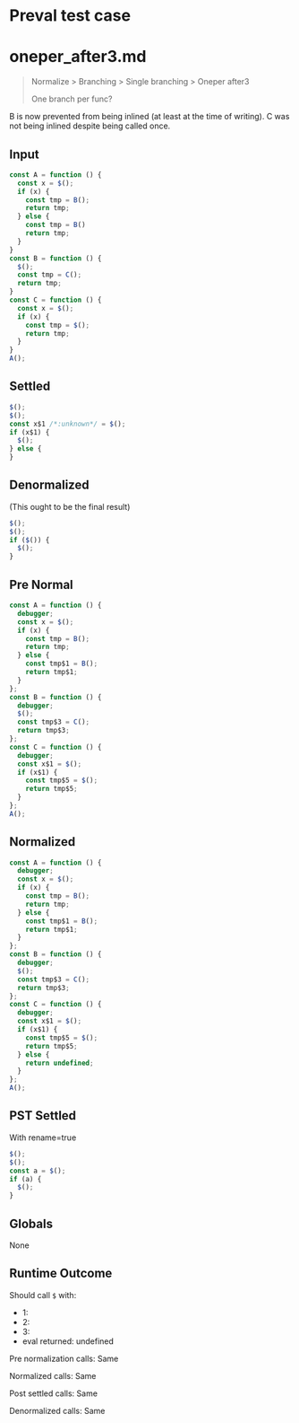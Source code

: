 # Preval test case

# oneper_after3.md

> Normalize > Branching > Single branching > Oneper after3
>
> One branch per func?

B is now prevented from being inlined (at least at the time of writing).
C was not being inlined despite being called once.

## Input

`````js filename=intro
const A = function () {
  const x = $();
  if (x) {
    const tmp = B();
    return tmp;
  } else {
    const tmp = B()
    return tmp;
  }
}
const B = function () {
  $();
  const tmp = C();
  return tmp;
}
const C = function () {
  const x = $();
  if (x) {
    const tmp = $();
    return tmp;
  }
}
A();
`````

## Settled


`````js filename=intro
$();
$();
const x$1 /*:unknown*/ = $();
if (x$1) {
  $();
} else {
}
`````

## Denormalized
(This ought to be the final result)

`````js filename=intro
$();
$();
if ($()) {
  $();
}
`````

## Pre Normal


`````js filename=intro
const A = function () {
  debugger;
  const x = $();
  if (x) {
    const tmp = B();
    return tmp;
  } else {
    const tmp$1 = B();
    return tmp$1;
  }
};
const B = function () {
  debugger;
  $();
  const tmp$3 = C();
  return tmp$3;
};
const C = function () {
  debugger;
  const x$1 = $();
  if (x$1) {
    const tmp$5 = $();
    return tmp$5;
  }
};
A();
`````

## Normalized


`````js filename=intro
const A = function () {
  debugger;
  const x = $();
  if (x) {
    const tmp = B();
    return tmp;
  } else {
    const tmp$1 = B();
    return tmp$1;
  }
};
const B = function () {
  debugger;
  $();
  const tmp$3 = C();
  return tmp$3;
};
const C = function () {
  debugger;
  const x$1 = $();
  if (x$1) {
    const tmp$5 = $();
    return tmp$5;
  } else {
    return undefined;
  }
};
A();
`````

## PST Settled
With rename=true

`````js filename=intro
$();
$();
const a = $();
if (a) {
  $();
}
`````

## Globals

None

## Runtime Outcome

Should call `$` with:
 - 1: 
 - 2: 
 - 3: 
 - eval returned: undefined

Pre normalization calls: Same

Normalized calls: Same

Post settled calls: Same

Denormalized calls: Same
